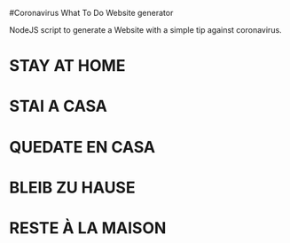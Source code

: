 #Coronavirus What To Do Website generator

NodeJS script to generate a Website with a simple tip against coronavirus.

# STAY AT HOME
# STAI A CASA
# QUEDATE EN CASA
# BLEIB ZU HAUSE
# RESTE À LA MAISON
